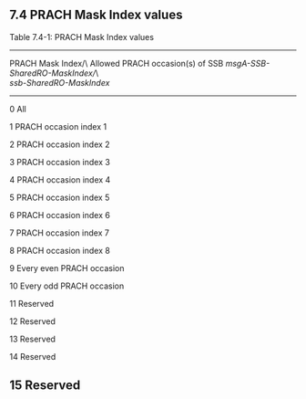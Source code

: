 ## 7.4 PRACH Mask Index values

Table 7.4-1: PRACH Mask Index values

  ---------------------------------------------------------------------------------
  PRACH Mask Index/\                Allowed PRACH occasion(s) of SSB
  *msgA-SSB-SharedRO-MaskIndex/*\   
  *ssb-SharedRO-MaskIndex*          
  --------------------------------- -----------------------------------------------
  0                                 All

  1                                 PRACH occasion index 1

  2                                 PRACH occasion index 2

  3                                 PRACH occasion index 3

  4                                 PRACH occasion index 4

  5                                 PRACH occasion index 5

  6                                 PRACH occasion index 6

  7                                 PRACH occasion index 7

  8                                 PRACH occasion index 8

  9                                 Every even PRACH occasion

  10                                Every odd PRACH occasion

  11                                Reserved

  12                                Reserved

  13                                Reserved

  14                                Reserved

  15                                Reserved
  ---------------------------------------------------------------------------------